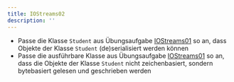 ```yaml
---
title: IOStreams02
description: ''
---
```


- Passe die Klasse `Student` aus Übungsaufgabe
  [IOStreams01](../io-streams/io-streams01) so an, dass Objekte der Klasse
  `Student` (de)serialisiert werden können
- Passe die ausführbare Klasse aus Übungsaufgabe
  [IOStreams01](../io-streams/io-streams01) so an, dass die Objekte der Klasse
  `Student` nicht zeichenbasiert, sondern bytebasiert gelesen und geschrieben
  werden
